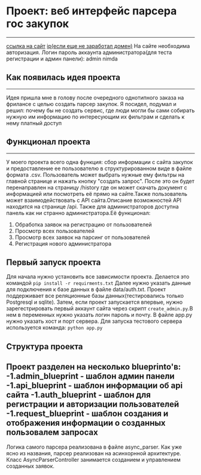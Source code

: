 # Проект: веб интерфейс парсера гос закупок
-------------------------------------------

[ссылка на сайт](https://zakupinfo.xyz/)
[ip(если еще не заработал домен)](https://185.46.8.52)
На сайте необходима авторизация.
Логин пароль аккаунта администратора(для теста регистрации и админ панели): admin nimda

## Как появилась идея проекта
--------
Идея пришла мне в голову после очередного однотипного заказа на фрилансе с целью создать парсер закупок.
Я посидел, подумал и решил: почему бы не создать сервис, где люди могли бы сами собирать нужную им информацию по интересующим их фильтрам и сделать к нему платный доступ

## Функционал проекта
----
У моего проекта всего одна функция: сбор информации с сайта закупок и предоставление ее пользователю в структурированном виде в файле формата .csv. Пользователь может выбрать нужные ему фильтры на главной странице и нажать кнопку "создать запрос". После это он будет перенаправлен на страницу /history где он может скачать документ с информацией или посмотреть её прямо на сайте.Также пользователь может взаимодействовать с API сайта.Описание возможностей API находится на странице /api.
Также для администраторов доступна панель как ни странно администратора.Её функционал:
1) Обработка заявок на регистрацию от пользователей
2) Просмотр всех пользователей
3) Просмотр всех заявок на парсинг от пользователей
4) Регистрация нового администратора

## Первый запуск проекта
Для начала нужно установить все зависимости проекта. Делается это командой `pip install -r requirments.txt`
Далее нужно указать данные для подключения к базе данных в файле data/auth.txt. Проект поддерживает все реляционные базы данных(тестировались только Postgresql и sqlite).
Затем, если проект запускается впервые, нужно зарегестрировать первый аккаунт сайта через скрипт `create_admin.py`.В нем в переменных нужно указать логин пароль и почту.
В файле app.py нужно указать хост и порт сервера.
Для запуска тестового сервера используется команда: `python app.py`

## Структура проекта
Проект разделен на несколько blueprinto'в:
-1.admin_blueprint - шаблон админ панели
-1.api_blueprint - шаблон информации об api сайта
-1.auth_blueprint - шаблон для регистрации и авторизации пользователей
-1.request_blueprint - шаблон создания и отображения информации о созданных пользовалем запросах
----
Логика самого парсера реализована в файле async_parser. Как уже ясно из названия, парсер реализован на асинхорнной архитектуре. Класс AsyncParserController занимается созданием и управлением созданных заявок.